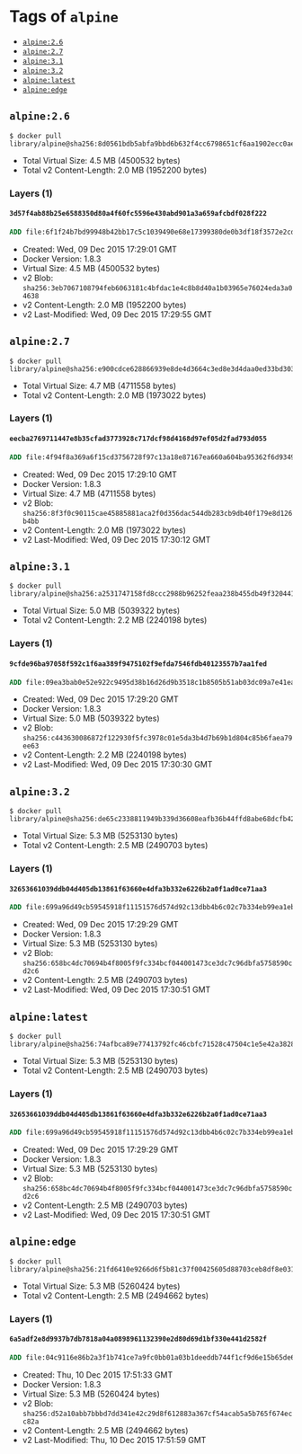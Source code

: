 <!-- THIS FILE IS GENERATED VIA '.template-helpers/generate-tag-details.pl' -->

# Tags of `alpine`

-	[`alpine:2.6`](#alpine26)
-	[`alpine:2.7`](#alpine27)
-	[`alpine:3.1`](#alpine31)
-	[`alpine:3.2`](#alpine32)
-	[`alpine:latest`](#alpinelatest)
-	[`alpine:edge`](#alpineedge)

## `alpine:2.6`

```console
$ docker pull library/alpine@sha256:8d0561bdb5abfa9bbd6b632f4cc6798651cf6aa1902ecc0ae76de145b84d2d08
```

-	Total Virtual Size: 4.5 MB (4500532 bytes)
-	Total v2 Content-Length: 2.0 MB (1952200 bytes)

### Layers (1)

#### `3d57f4ab88b25e6588350d80a4f60fc5596e430abd901a3a659afcbdf028f222`

```dockerfile
ADD file:6f1f24b7bd99948b42bb17c5c1039490e68e17399380de0b3df18f3572e2cd76 in /
```

-	Created: Wed, 09 Dec 2015 17:29:01 GMT
-	Docker Version: 1.8.3
-	Virtual Size: 4.5 MB (4500532 bytes)
-	v2 Blob: `sha256:3eb7067108794feb6063181c4bfdac1e4c8b8d40a1b03965e76024eda3a04638`
-	v2 Content-Length: 2.0 MB (1952200 bytes)
-	v2 Last-Modified: Wed, 09 Dec 2015 17:29:55 GMT

## `alpine:2.7`

```console
$ docker pull library/alpine@sha256:e900cdce628866939e8de4d3664c3ed8e3d4daa0ed33bd303b1db182b95f7d37
```

-	Total Virtual Size: 4.7 MB (4711558 bytes)
-	Total v2 Content-Length: 2.0 MB (1973022 bytes)

### Layers (1)

#### `eecba2769711447e8b35cfad3773928c717dcf98d4168d97ef05d2fad793d055`

```dockerfile
ADD file:4f94f8a369a6f15cd3756728f97c13a18e87167ea660a604ba95362f6d9349db in /
```

-	Created: Wed, 09 Dec 2015 17:29:10 GMT
-	Docker Version: 1.8.3
-	Virtual Size: 4.7 MB (4711558 bytes)
-	v2 Blob: `sha256:8f3f0c90115cae45885881aca2f0d356dac544db283cb9db40f179e8d126b4bb`
-	v2 Content-Length: 2.0 MB (1973022 bytes)
-	v2 Last-Modified: Wed, 09 Dec 2015 17:30:12 GMT

## `alpine:3.1`

```console
$ docker pull library/alpine@sha256:a2531747158fd8ccc2988b96252feaa238b455db49f3204410dad1e2270f4585
```

-	Total Virtual Size: 5.0 MB (5039322 bytes)
-	Total v2 Content-Length: 2.2 MB (2240198 bytes)

### Layers (1)

#### `9cfde96ba97058f592c1f6aa389f9475102f9efda7546fdb40123557b7aa1fed`

```dockerfile
ADD file:09ea3bab0e52e922c9495d38b16d26d9b3518c1b8505b51ab03dc09a7e41ea7b in /
```

-	Created: Wed, 09 Dec 2015 17:29:20 GMT
-	Docker Version: 1.8.3
-	Virtual Size: 5.0 MB (5039322 bytes)
-	v2 Blob: `sha256:c443630086872f122930f5fc3978c01e5da3b4d7b69b1d804c85b6faea79ee63`
-	v2 Content-Length: 2.2 MB (2240198 bytes)
-	v2 Last-Modified: Wed, 09 Dec 2015 17:30:30 GMT

## `alpine:3.2`

```console
$ docker pull library/alpine@sha256:de65c2338811949b339d36608eafb36b44ffd8abe68dcfb4211afea73c2769f5
```

-	Total Virtual Size: 5.3 MB (5253130 bytes)
-	Total v2 Content-Length: 2.5 MB (2490703 bytes)

### Layers (1)

#### `32653661039ddb04d405db13861f63660e4dfa3b332e6226b2a0f1ad0ce71aa3`

```dockerfile
ADD file:699a96d49cb59545918f11151576d574d92c13dbb4b6c02c7b334eb99ea1ebcb in /
```

-	Created: Wed, 09 Dec 2015 17:29:29 GMT
-	Docker Version: 1.8.3
-	Virtual Size: 5.3 MB (5253130 bytes)
-	v2 Blob: `sha256:658bc4dc70694b4f8005f9fc334bcf044001473ce3dc7c96dbfa5758590cd2c6`
-	v2 Content-Length: 2.5 MB (2490703 bytes)
-	v2 Last-Modified: Wed, 09 Dec 2015 17:30:51 GMT

## `alpine:latest`

```console
$ docker pull library/alpine@sha256:74afbca89e77413792fc46cbfc71528c47504c1e5e42a3828ffad9891ad166b2
```

-	Total Virtual Size: 5.3 MB (5253130 bytes)
-	Total v2 Content-Length: 2.5 MB (2490703 bytes)

### Layers (1)

#### `32653661039ddb04d405db13861f63660e4dfa3b332e6226b2a0f1ad0ce71aa3`

```dockerfile
ADD file:699a96d49cb59545918f11151576d574d92c13dbb4b6c02c7b334eb99ea1ebcb in /
```

-	Created: Wed, 09 Dec 2015 17:29:29 GMT
-	Docker Version: 1.8.3
-	Virtual Size: 5.3 MB (5253130 bytes)
-	v2 Blob: `sha256:658bc4dc70694b4f8005f9fc334bcf044001473ce3dc7c96dbfa5758590cd2c6`
-	v2 Content-Length: 2.5 MB (2490703 bytes)
-	v2 Last-Modified: Wed, 09 Dec 2015 17:30:51 GMT

## `alpine:edge`

```console
$ docker pull library/alpine@sha256:21fd6410e9266d6f5b81c37f00425605d88703ceb8df8e0310d2e350a11f5d6d
```

-	Total Virtual Size: 5.3 MB (5260424 bytes)
-	Total v2 Content-Length: 2.5 MB (2494662 bytes)

### Layers (1)

#### `6a5adf2e8d9937b7db7818a04a0898961132390e2d80d69d1bf330e441d2582f`

```dockerfile
ADD file:04c9116e86b2a3f1b741ce7a9fc0bb01a03b1deeddb744f1cf9d6e15b65de6fb in /
```

-	Created: Thu, 10 Dec 2015 17:51:33 GMT
-	Docker Version: 1.8.3
-	Virtual Size: 5.3 MB (5260424 bytes)
-	v2 Blob: `sha256:d52a10abb7bbbd7dd341e42c29d8f612883a367cf54acab5a5b765f674ecc82a`
-	v2 Content-Length: 2.5 MB (2494662 bytes)
-	v2 Last-Modified: Thu, 10 Dec 2015 17:51:59 GMT
